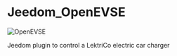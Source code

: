 # Jeedom_OpenEVSE

![OpenEVSE](https://sattaz.github.io/Jeedom_LektriCo/pictures/LektriCo_icon.png)

Jeedom plugin to control a LektriCo electric car charger

